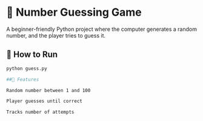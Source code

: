 # 🎯 Number Guessing Game

A beginner-friendly Python project where the computer generates a random number, and the player tries to guess it.

## 🚀 How to Run
```bash
python guess.py

##📖 Features

Random number between 1 and 100

Player guesses until correct

Tracks number of attempts
